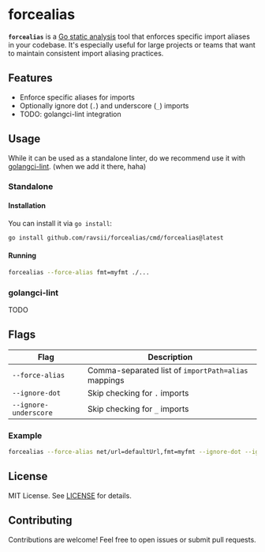 # forcealias

**`forcealias`** is a [Go static analysis](https://pkg.go.dev/golang.org/x/tools/go/analysis) tool that enforces specific import aliases in your codebase. It's especially useful for large projects or teams that want to maintain consistent import aliasing practices.

## Features

- Enforce specific aliases for imports
- Optionally ignore dot (`.`) and underscore (`_`) imports
- TODO: golangci-lint integration

## Usage

While it can be used as a standalone linter, do we recommend use it with
[golangci-lint](https://golangci-lint.run/). (when we add it there, haha)

### Standalone

#### Installation

You can install it via `go install`:

```bash
go install github.com/ravsii/forcealias/cmd/forcealias@latest
```

#### Running

```bash
forcealias --force-alias fmt=myfmt ./...
```

### golangci-lint

TODO

## Flags

| Flag                  | Description                                         |
| --------------------- | --------------------------------------------------- |
| `--force-alias`       | Comma-separated list of `importPath=alias` mappings |
| `--ignore-dot`        | Skip checking for `.` imports                       |
| `--ignore-underscore` | Skip checking for `_` imports                       |

### Example

```bash
forcealias --force-alias net/url=defaultUrl,fmt=myfmt --ignore-dot --ignore-underscore ./...
```

## License

MIT License. See [LICENSE](./LICENSE) for details.

## Contributing

Contributions are welcome! Feel free to open issues or submit pull requests.
